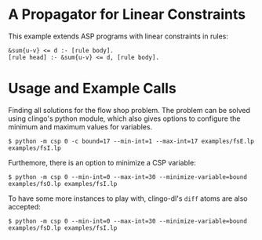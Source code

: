 # A Propagator for Linear Constraints

This example extends ASP programs with linear constraints in rules:

    &sum{u-v} <= d :- [rule body].
    [rule head] :- &sum{u-v} <= d, [rule body].

# Usage and Example Calls

Finding all solutions for the flow shop problem.
The problem can be solved using clingo's python module, which also gives
options to configure the minimum and maximum values for variables.

    $ python -m csp 0 -c bound=17 --min-int=1 --max-int=17 examples/fsE.lp examples/fsI.lp

Furthemore, there is an option to minimize a CSP variable:

    $ python -m csp 0 --min-int=0 --max-int=30 --minimize-variable=bound examples/fsO.lp examples/fsI.lp

To have some more instances to play with, clingo-dl's `diff` atoms are also
accepted:

    $ python -m csp 0 --min-int=0 --max-int=30 --minimize-variable=bound examples/fsD.lp examples/fsI.lp
